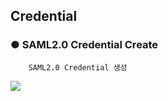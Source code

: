 ## Credential

### ● SAML2.0 Credential Create

        SAML2.0 Credential 생성

![](../../../../../img/assets/image%20%28267%29.png)
